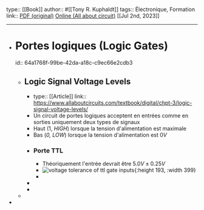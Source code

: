 type:: [[Book]]
author:: #[[Tony R. Kuphaldt]]
tags:: Électronique, Formation
link:: [PDF (original)](https://www.ibiblio.org/kuphaldt/electricCircuits/Digital/index.html)  [Online (All about circuit)](https://www.allaboutcircuits.com/textbook/digital/#chpt-3) 
[[Jul 2nd, 2023]]
***

- # Portes logiques (Logic Gates)
  id:: 64a1768f-99be-42da-a18c-c9ec66e2cdb3
	- ## Logic Signal Voltage Levels
		- type:: [[Article]]
		  link:: https://www.allaboutcircuits.com/textbook/digital/chpt-3/logic-signal-voltage-levels/
		- Un circuit de portes logiques acceptent en entrées comme en sorties uniquement deux types de signaux
		- Haut (1, *HIGH*) lorsque la tension d'alimentation est maximale
		- Bas (*0, LOW*) lorsque la tension d'alimentation est $0V$
		- ### Porte TTL
			- Théoriquement l'entrée devrait être $5.0V \pm 0.25V$
			- ![voltage tolerance of ttl gate inputs](https://www.allaboutcircuits.com/uploads/articles/voltage-tolerance-of-ttl-gate-inputs.jpg){:height 193, :width 399}
			-
		-
		-
	-
-